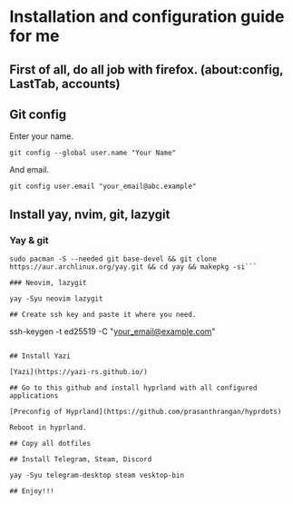 # Installation and configuration guide for me

## First of all, do all job with firefox. (about:config, LastTab, accounts)

## Git config

Enter your name.

```
git config --global user.name "Your Name" 
```

And email.

```
git config user.email "your_email@abc.example"
```

## Install yay, nvim, git, lazygit

### Yay & git

```
sudo pacman -S --needed git base-devel && git clone https://aur.archlinux.org/yay.git && cd yay && makepkg -si```

### Neovim, lazygit

yay -Syu neovim lazygit

## Create ssh key and paste it where you need.

```
ssh-keygen -t ed25519 -C "your_email@example.com"
```

## Install Yazi 

[Yazi](https://yazi-rs.github.io/)

## Go to this github and install hyprland with all configured applications

[Preconfig of Hyprland](https://github.com/prasanthrangan/hyprdots)

Reboot in hyprland.

## Copy all dotfiles

## Install Telegram, Steam, Discord

yay -Syu telegram-desktop steam vesktop-bin

## Enjoy!!!

